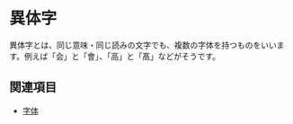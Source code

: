 # 異体字

異体字とは、同じ意味・同じ読みの文字でも、複数の字体を持つものをいいます。例えば「会」と「會」、「高」と「髙」などがそうです。

## 関連項目

- [字体](./jitai.md)
